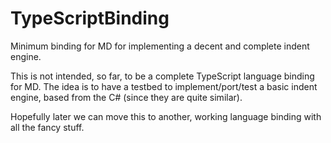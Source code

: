 TypeScriptBinding
=================

Minimum binding for MD for implementing a decent and complete indent engine.

This is not intended, so far, to be a complete TypeScript language binding for MD.
The idea is to have a testbed to implement/port/test a basic indent engine, based from
the C# (since they are quite similar).

Hopefully later we can move this to another, working language binding with all the fancy stuff.
